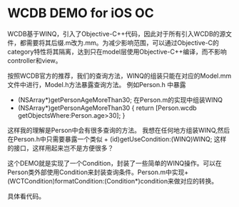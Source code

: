 # WCDB DEMO for iOS OC

WCDB基于WINQ，引入了Objective-C++代码，因此对于所有引入WCDB的源文件，都需要将其后缀.m改为.mm。为减少影响范围，可以通过Objective-C的category特性将其隔离，达到只在model层使用Objective-C++编译，而不影响controller和view。

按照WCDB官方的推荐，我们的查询方法，WINQ的组装只能在对应的Model.mm文件中进行，Model.h方法暴露查询方法。
例如Person.h 中暴露
- (NSArray*)getPersonAgeMoreThan30;
在Person.m的实现中组装WINQ
- (NSArray*)getPersonAgeMoreThan30
{
  return [Person.wcdb getObjectsWhere:Person.age>30];
}


这样我的理解是Person中会有很多查询的方法。
我想在任何地方组装WINQ,然后在Person.h中只需要暴露一个类似  + (id)getUseCondition:(WINQ)WINQ; 这样的接口，这样用起来岂不是方便很多？

这个DEMO就是实现了一个Condition，封装了一些简单的WINQ操作。可以在Person类外部使用Condition来封装查询条件。Person.m中实现+ (WCTCondition)formatCondition:(Condition*)condition来做对应的转换。

具体看代码。

